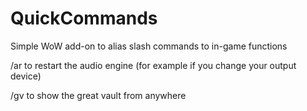# QuickCommands
Simple WoW add-on to alias slash commands to in-game functions

/ar to restart the audio engine (for example if you change your output device)

/gv to show the great vault from anywhere
